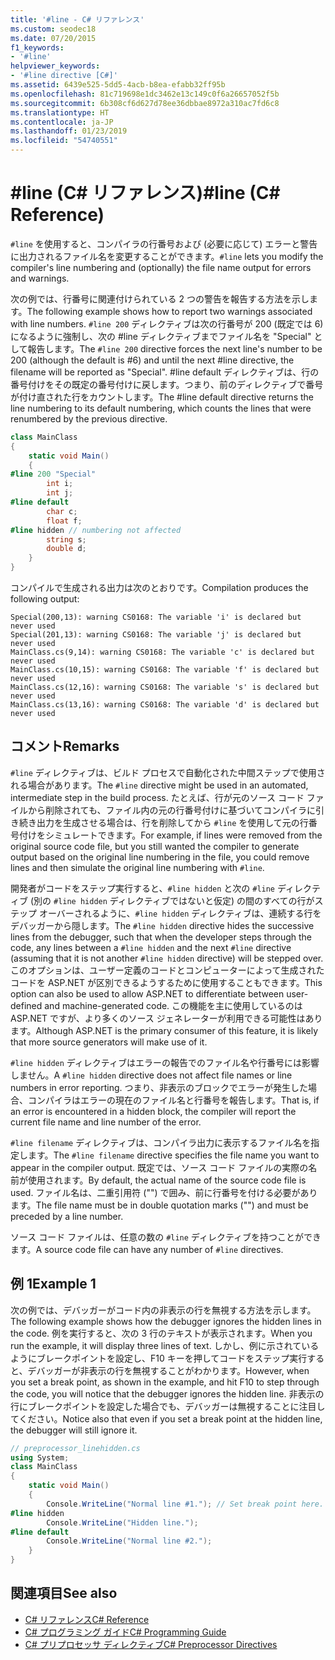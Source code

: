 ```yaml
---
title: '#line - C# リファレンス'
ms.custom: seodec18
ms.date: 07/20/2015
f1_keywords:
- '#line'
helpviewer_keywords:
- '#line directive [C#]'
ms.assetid: 6439e525-5dd5-4acb-b8ea-efabb32ff95b
ms.openlocfilehash: 81c719698e1dc3462e13c149c0f6a26657052f5b
ms.sourcegitcommit: 6b308cf6d627d78ee36dbbae8972a310ac7fd6c8
ms.translationtype: HT
ms.contentlocale: ja-JP
ms.lasthandoff: 01/23/2019
ms.locfileid: "54740551"
---
```

# <a name="line-c-reference"></a><span data-ttu-id="9d13d-102">#line (C# リファレンス)</span><span class="sxs-lookup"><span data-stu-id="9d13d-102">#line (C# Reference)</span></span>
<span data-ttu-id="9d13d-103">`#line` を使用すると、コンパイラの行番号および (必要に応じて) エラーと警告に出力されるファイル名を変更することができます。</span><span class="sxs-lookup"><span data-stu-id="9d13d-103">`#line` lets you modify the compiler's line numbering and (optionally) the file name output for errors and warnings.</span></span>

<span data-ttu-id="9d13d-104">次の例では、行番号に関連付けられている 2 つの警告を報告する方法を示します。</span><span class="sxs-lookup"><span data-stu-id="9d13d-104">The following example shows how to report two warnings associated with line numbers.</span></span> <span data-ttu-id="9d13d-105">`#line 200` ディレクティブは次の行番号が 200 (既定では 6) になるように強制し、次の #line ディレクティブまでファイル名を "Special" として報告します。</span><span class="sxs-lookup"><span data-stu-id="9d13d-105">The `#line 200` directive forces the next line's number to be 200 (although the default is #6) and until the next #line directive, the filename will be reported as "Special".</span></span> <span data-ttu-id="9d13d-106">#line default ディレクティブは、行の番号付けをその既定の番号付けに戻します。つまり、前のディレクティブで番号が付け直された行をカウントします。</span><span class="sxs-lookup"><span data-stu-id="9d13d-106">The #line default directive returns the line numbering to its default numbering, which counts the lines that were renumbered by the previous directive.</span></span>  
  
```csharp
class MainClass  
{  
    static void Main()  
    {  
#line 200 "Special"  
        int i;
        int j;
#line default  
        char c;
        float f;
#line hidden // numbering not affected  
        string s;   
        double d;
    }  
}  
```  
<span data-ttu-id="9d13d-107">コンパイルで生成される出力は次のとおりです。</span><span class="sxs-lookup"><span data-stu-id="9d13d-107">Compilation produces the following output:</span></span>

```console
Special(200,13): warning CS0168: The variable 'i' is declared but never used
Special(201,13): warning CS0168: The variable 'j' is declared but never used
MainClass.cs(9,14): warning CS0168: The variable 'c' is declared but never used
MainClass.cs(10,15): warning CS0168: The variable 'f' is declared but never used
MainClass.cs(12,16): warning CS0168: The variable 's' is declared but never used
MainClass.cs(13,16): warning CS0168: The variable 'd' is declared but never used
```

## <a name="remarks"></a><span data-ttu-id="9d13d-108">コメント</span><span class="sxs-lookup"><span data-stu-id="9d13d-108">Remarks</span></span>  
 <span data-ttu-id="9d13d-109">`#line` ディレクティブは、ビルド プロセスで自動化された中間ステップで使用される場合があります。</span><span class="sxs-lookup"><span data-stu-id="9d13d-109">The `#line` directive might be used in an automated, intermediate step in the build process.</span></span> <span data-ttu-id="9d13d-110">たとえば、行が元のソース コード ファイルから削除されても、ファイル内の元の行番号付けに基づいてコンパイラに引き続き出力を生成させる場合は、行を削除してから `#line` を使用して元の行番号付けをシミュレートできます。</span><span class="sxs-lookup"><span data-stu-id="9d13d-110">For example, if lines were removed from the original source code file, but you still wanted the compiler to generate output based on the original line numbering in the file, you could remove lines and then simulate the original line numbering with `#line`.</span></span>  
  
 <span data-ttu-id="9d13d-111">開発者がコードをステップ実行すると、`#line hidden` と次の `#line` ディレクティブ (別の `#line hidden` ディレクティブではないと仮定) の間のすべての行がステップ オーバーされるように、`#line hidden` ディレクティブは、連続する行をデバッガーから隠します。</span><span class="sxs-lookup"><span data-stu-id="9d13d-111">The `#line hidden` directive hides the successive lines from the debugger, such that when the developer steps through the code, any lines between a `#line hidden` and the next `#line` directive (assuming that it is not another `#line hidden` directive) will be stepped over.</span></span> <span data-ttu-id="9d13d-112">このオプションは、ユーザー定義のコードとコンピューターによって生成されたコードを ASP.NET が区別できるようするために使用することもできます。</span><span class="sxs-lookup"><span data-stu-id="9d13d-112">This option can also be used to allow ASP.NET to differentiate between user-defined and machine-generated code.</span></span> <span data-ttu-id="9d13d-113">この機能を主に使用しているのは ASP.NET ですが、より多くのソース ジェネレーターが利用できる可能性はあります。</span><span class="sxs-lookup"><span data-stu-id="9d13d-113">Although ASP.NET is the primary consumer of this feature, it is likely that more source generators will make use of it.</span></span>  
  
 <span data-ttu-id="9d13d-114">`#line hidden` ディレクティブはエラーの報告でのファイル名や行番号には影響しません。</span><span class="sxs-lookup"><span data-stu-id="9d13d-114">A `#line hidden` directive does not affect file names or line numbers in error reporting.</span></span> <span data-ttu-id="9d13d-115">つまり、非表示のブロックでエラーが発生した場合、コンパイラはエラーの現在のファイル名と行番号を報告します。</span><span class="sxs-lookup"><span data-stu-id="9d13d-115">That is, if an error is encountered in a hidden block, the compiler will report the current file name and line number of the error.</span></span>  
  
 <span data-ttu-id="9d13d-116">`#line filename` ディレクティブは、コンパイラ出力に表示するファイル名を指定します。</span><span class="sxs-lookup"><span data-stu-id="9d13d-116">The `#line filename` directive specifies the file name you want to appear in the compiler output.</span></span> <span data-ttu-id="9d13d-117">既定では、ソース コード ファイルの実際の名前が使用されます。</span><span class="sxs-lookup"><span data-stu-id="9d13d-117">By default, the actual name of the source code file is used.</span></span> <span data-ttu-id="9d13d-118">ファイル名は、二重引用符 ("") で囲み、前に行番号を付ける必要があります。</span><span class="sxs-lookup"><span data-stu-id="9d13d-118">The file name must be in double quotation marks ("") and must be preceded by a line number.</span></span>  
  
 <span data-ttu-id="9d13d-119">ソース コード ファイルは、任意の数の `#line` ディレクティブを持つことができます。</span><span class="sxs-lookup"><span data-stu-id="9d13d-119">A source code file can have any number of `#line` directives.</span></span>  
  
## <a name="example-1"></a><span data-ttu-id="9d13d-120">例 1</span><span class="sxs-lookup"><span data-stu-id="9d13d-120">Example 1</span></span>  
 <span data-ttu-id="9d13d-121">次の例では、デバッガーがコード内の非表示の行を無視する方法を示します。</span><span class="sxs-lookup"><span data-stu-id="9d13d-121">The following example shows how the debugger ignores the hidden lines in the code.</span></span> <span data-ttu-id="9d13d-122">例を実行すると、次の 3 行のテキストが表示されます。</span><span class="sxs-lookup"><span data-stu-id="9d13d-122">When you run the example, it will display three lines of text.</span></span> <span data-ttu-id="9d13d-123">しかし、例に示されているようにブレークポイントを設定し、F10 キーを押してコードをステップ実行すると、デバッガーが非表示の行を無視することがわかります。</span><span class="sxs-lookup"><span data-stu-id="9d13d-123">However, when you set a break point, as shown in the example, and hit F10 to step through the code, you will notice that the debugger ignores the hidden line.</span></span> <span data-ttu-id="9d13d-124">非表示の行にブレークポイントを設定した場合でも、デバッガーは無視することに注目してください。</span><span class="sxs-lookup"><span data-stu-id="9d13d-124">Notice also that even if you set a break point at the hidden line, the debugger will still ignore it.</span></span>  
  
```csharp
// preprocessor_linehidden.cs  
using System;  
class MainClass   
{  
    static void Main()   
    {  
        Console.WriteLine("Normal line #1."); // Set break point here.  
#line hidden  
        Console.WriteLine("Hidden line.");  
#line default  
        Console.WriteLine("Normal line #2.");  
    }  
}  
```  
  
## <a name="see-also"></a><span data-ttu-id="9d13d-125">関連項目</span><span class="sxs-lookup"><span data-stu-id="9d13d-125">See also</span></span>

- [<span data-ttu-id="9d13d-126">C# リファレンス</span><span class="sxs-lookup"><span data-stu-id="9d13d-126">C# Reference</span></span>](../../../csharp/language-reference/index.md)
- [<span data-ttu-id="9d13d-127">C# プログラミング ガイド</span><span class="sxs-lookup"><span data-stu-id="9d13d-127">C# Programming Guide</span></span>](../../../csharp/programming-guide/index.md)
- [<span data-ttu-id="9d13d-128">C# プリプロセッサ ディレクティブ</span><span class="sxs-lookup"><span data-stu-id="9d13d-128">C# Preprocessor Directives</span></span>](../../../csharp/language-reference/preprocessor-directives/index.md)
